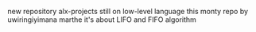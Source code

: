 new repository alx-projects
still on low-level language this monty repo by uwiringiyimana marthe
it's about LIFO and FIFO algorithm